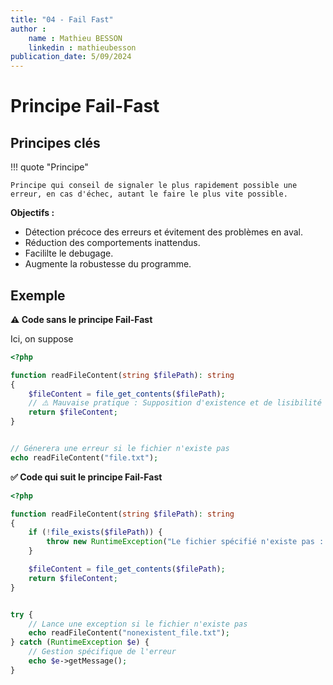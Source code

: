 ```yaml
---
title: "04 - Fail Fast"
author :
    name : Mathieu BESSON
    linkedin : mathieubesson
publication_date: 5/09/2024
---
```


# Principe Fail-Fast

## Principes clés

!!! quote "Principe"

    Principe qui conseil de signaler le plus rapidement possible une erreur, en cas d'échec, autant le faire le plus vite possible.
    
**Objectifs :**

- Détection précoce des erreurs et évitement des problèmes en aval.
- Réduction des comportements inattendus.
- Facililte le debugage.
- Augmente la robustesse du programme. 

## Exemple

**⚠️ Code sans le principe Fail-Fast**

Ici, on suppose

```php
<?php

function readFileContent(string $filePath): string
{
    $fileContent = file_get_contents($filePath);
    // ⚠️ Mauvaise pratique : Supposition d'existence et de lisibilité du fichier sans vérification
    return $fileContent;
}


// Génerera une erreur si le fichier n'existe pas
echo readFileContent("file.txt"); 
```

**✅ Code qui suit le principe Fail-Fast**

```php
<?php

function readFileContent(string $filePath): string
{
    if (!file_exists($filePath)) {
        throw new RuntimeException("Le fichier spécifié n'existe pas : $filePath");
    }

    $fileContent = file_get_contents($filePath);
    return $fileContent;
}


try {
    // Lance une exception si le fichier n'existe pas
    echo readFileContent("nonexistent_file.txt"); 
} catch (RuntimeException $e) {
    // Gestion spécifique de l'erreur
    echo $e->getMessage();
}
```
